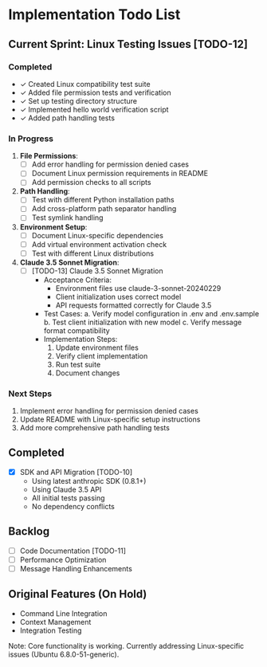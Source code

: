 # Implementation Todo List

## Current Sprint: Linux Testing Issues [TODO-12]

### Completed
- ✓ Created Linux compatibility test suite
- ✓ Added file permission tests and verification
- ✓ Set up testing directory structure
- ✓ Implemented hello world verification script
- ✓ Added path handling tests

### In Progress
1. **File Permissions**:
   - [ ] Add error handling for permission denied cases
   - [ ] Document Linux permission requirements in README
   - [ ] Add permission checks to all scripts

2. **Path Handling**:
   - [ ] Test with different Python installation paths
   - [ ] Add cross-platform path separator handling
   - [ ] Test symlink handling

3. **Environment Setup**:
   - [ ] Document Linux-specific dependencies
   - [ ] Add virtual environment activation check
   - [ ] Test with different Linux distributions

4. **Claude 3.5 Sonnet Migration**:
   - [ ] [TODO-13] Claude 3.5 Sonnet Migration
     - Acceptance Criteria:
       - Environment files use claude-3-sonnet-20240229
       - Client initialization uses correct model
       - API requests formatted correctly for Claude 3.5
     - Test Cases:
       a. Verify model configuration in .env and .env.sample
       b. Test client initialization with new model
       c. Verify message format compatibility
     - Implementation Steps:
       1. Update environment files
       2. Verify client implementation
       3. Run test suite
       4. Document changes

### Next Steps
1. Implement error handling for permission denied cases
2. Update README with Linux-specific setup instructions
3. Add more comprehensive path handling tests

## Completed
- [x] SDK and API Migration [TODO-10]
  - Using latest anthropic SDK (0.8.1+)
  - Using Claude 3.5 API
  - All initial tests passing
  - No dependency conflicts

## Backlog
- [ ] Code Documentation [TODO-11]
- [ ] Performance Optimization
- [ ] Message Handling Enhancements

## Original Features (On Hold)
- Command Line Integration
- Context Management
- Integration Testing

Note: Core functionality is working. Currently addressing Linux-specific issues (Ubuntu 6.8.0-51-generic). 